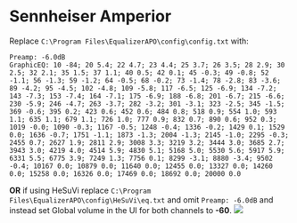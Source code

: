 # Sennheiser Amperior
Replace `C:\Program Files\EqualizerAPO\config\config.txt` with:
```
Preamp: -6.0dB
GraphicEQ: 10 -84; 20 5.4; 22 4.7; 23 4.4; 25 3.7; 26 3.5; 28 2.9; 30 2.5; 32 2.1; 35 1.5; 37 1.1; 40 0.5; 42 0.1; 45 -0.3; 49 -0.8; 52 -1.1; 56 -1.3; 59 -1.2; 64 -0.5; 68 -0.2; 73 -1.4; 78 -2.8; 83 -3.6; 89 -4.2; 95 -4.5; 102 -4.8; 109 -5.8; 117 -6.5; 125 -6.9; 134 -7.2; 143 -7.3; 153 -7.4; 164 -7.1; 175 -6.9; 188 -6.8; 201 -6.7; 215 -6.6; 230 -5.9; 246 -4.7; 263 -3.7; 282 -3.2; 301 -3.1; 323 -2.5; 345 -1.5; 369 -0.6; 395 0.2; 423 0.6; 452 0.6; 484 0.8; 518 0.9; 554 1.0; 593 1.1; 635 1.1; 679 1.1; 726 1.0; 777 0.9; 832 0.7; 890 0.6; 952 0.3; 1019 -0.0; 1090 -0.3; 1167 -0.5; 1248 -0.4; 1336 -0.2; 1429 0.1; 1529 0.0; 1636 -0.7; 1751 -1.1; 1873 -1.3; 2004 -1.3; 2145 -1.0; 2295 -0.3; 2455 0.7; 2627 1.9; 2811 2.9; 3008 3.3; 3219 3.2; 3444 3.0; 3685 2.7; 3943 3.0; 4219 4.0; 4514 5.9; 4830 5.1; 5168 5.0; 5530 5.6; 5917 5.9; 6331 5.5; 6775 3.9; 7249 1.3; 7756 0.1; 8299 -3.1; 8880 -3.4; 9502 -0.4; 10167 0.0; 10879 0.0; 11640 0.0; 12455 0.0; 13327 0.0; 14260 0.0; 15258 0.0; 16326 0.0; 17469 0.0; 18692 0.0; 20000 0.0
```
**OR** if using HeSuVi replace `C:\Program Files\EqualizerAPO\config\HeSuVi\eq.txt` and omit `Preamp: -6.0dB` and instead set Global volume in the UI for both channels to **-60**.
![](https://raw.githubusercontent.com/jaakkopasanen/AutoEq/master/results/Headphone.com/headphoncecom/onear/Sennheiser%20Amperior/Sennheiser%20Amperior.png)